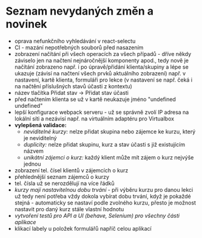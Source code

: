 # Seznam nevydaných změn a novinek
* oprava nefunkčního vyhledávání v react-selectu
* CI - mazání nepotřebných souborů před nasazením
* zobrazení načítání při všech operacích za všech případů - dříve někdy záviselo jen na načtení nejnáročnější komponenty 
 apod., tedy nově je načítání  zobrazeno např. i po úpravě/přidání klienta/skupiny a
 lépe se ukazuje (závisí na načtení všech prvků aktuálního zobrazení) např. v nastavení,
 kartě klienta, formuláři pro lekce (v nastavení se např. čeká i na načtění příslušných stavů účasti z kontextu)
* název tlačítka Přidat stav -> Přidat stav účasti
* před načtením klienta se už v kartě neukazuje jméno "undefined undefined"
* lepší konfigurace webpack serveru - už se správně zvolí IP adresa na lokální síti a nezávisí např. na virtuálním adaptéru pro Virtualbox
* **vylepšená validace:**
    * *neviditelné kurzy:* nelze přidat skupina nebo zájemce ke kurzu, který je neviditelný
    * *duplicity:* nelze přidat skupinu, kurz a stav účasti s již existujícím názvem
    * *unikátní zájemci o kurz:* každý klient může mít zájem o kurz nejvýše jednou
* zobrazení tel. čísel klientů v zájemcích o kurz
* přehlednější seznam zájemců o kurzy
* tel. čísla už se nerozdělují na více řádků
* *kurzy mají nastavitelnou dobu trvání* - při výběru kurzu pro danou lekci už tedy není potřeba vždy dokola vybírat
 dobu trvání, když je pokaždé stejná - automaticky se nastaví podle zvolného kurzu, přesto je možnost nastavit 
 pro daný kurz stále vlastní hodnotu
* *vytvoření testů pro API a UI (behave, Selenium) pro všechny části aplikace*
* klikací labely u položek formulářů napříč celou aplikací
